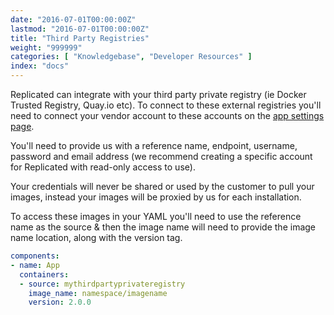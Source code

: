 ```yaml
---
date: "2016-07-01T00:00:00Z"
lastmod: "2016-07-01T00:00:00Z"
title: "Third Party Registries"
weight: "999999"
categories: [ "Knowledgebase", "Developer Resources" ]
index: "docs"
---
```


Replicated can integrate with your third party private registry (ie Docker Trusted Registry, Quay.io etc). To connect to these external registries
you'll need to connect your vendor account to these accounts on the [app settings page](https://vendor.replicated.com/#/settings).

You'll need to provide us with a reference name, endpoint, username, password and email address (we recommend creating a specific account for
Replicated with read-only access to use).

Your credentials will never be shared or used by the customer to pull your images, instead your images will be proxied by us for each
installation.

To access these images in your YAML you'll need to use the reference name as the source & then the image name will need to provide the image
name location, along with the version tag.

```yaml
components:
- name: App
  containers:
  - source: mythirdpartyprivateregistry
    image_name: namespace/imagename
    version: 2.0.0
```
